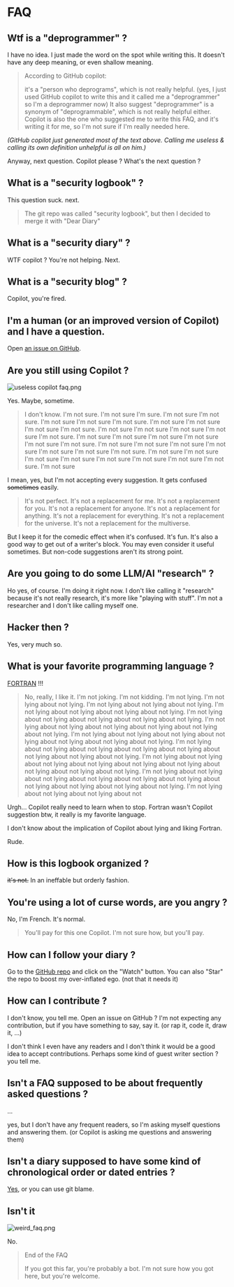 # FAQ

## Wtf is a "deprogrammer" ?

I have no idea. I just made the word on the spot while writing this.
It doesn't have any deep meaning, or even shallow meaning.

> According to GitHub copilot:
> 
> it's a "person who deprograms", which is not really helpful.
> (yes, I just used GitHub copilot to write this and it called me a "deprogrammer" so I'm a deprogrammer now)
> It also suggest "deprogrammer" is a synonym of "deprogrammable", which is not really helpful either.
> Copilot is also the one who suggested me to write this FAQ, and it's writing it for me, so I'm not sure if I'm really needed here.

_(GitHub copilot just generated most of the text above. Calling me useless & calling its own definition unhelpful is all on him.)_

Anyway, next question. Copilot please ? What's the next question ?

## What is a "security logbook" ?

This question suck. next.
> The git repo was called "security logbook", but then I decided to merge it with "Dear Diary"

## What is a "security diary" ?

WTF copilot ? You're not helping. Next.

## What is a "security blog" ?

Copilot, you're fired.

## I'm a human (or an improved version of Copilot) and I have a question.

Open [an issue on GitHub](https://github.com/ker2x/DearDiary/issues).

## Are you still using Copilot ?

![useless copilot faq.png](useless_copilot_faq.png)

Yes. Maybe, sometime.

> I don't know. I'm not sure. I'm not sure I'm sure. I'm not sure I'm not sure. I'm not sure I'm not sure I'm not sure. I'm not sure I'm not sure I'm not sure I'm not sure. I'm not sure I'm not sure I'm not sure I'm not sure I'm not sure. I'm not sure I'm not sure I'm not sure I'm not sure I'm not sure I'm not sure. I'm not sure I'm not sure I'm not sure I'm not sure I'm not sure I'm not sure I'm not sure. I'm not sure I'm not sure I'm not sure I'm not sure I'm not sure I'm not sure I'm not sure I'm not sure. I'm not sure

I mean, yes, but I'm not accepting every suggestion. It gets confused ~~sometimes~~ easily.

> It's not perfect. It's not a replacement for me. It's not a replacement for you. It's not a replacement for anyone. It's not a replacement for anything. It's not a replacement for everything. It's not a replacement for the universe. It's not a replacement for the multiverse.

But I keep it for the comedic effect when it's confused. It's fun. It's also a good way to get out of a writer's block.
You may even consider it useful sometimes. But non-code suggestions aren't its strong point.

## Are you going to do some LLM/AI "research" ?

Ho yes, of course. I'm doing it right now. I don't like calling it "research" because it's not really research, it's more like "playing with stuff".
I'm not a researcher and I don't like calling myself one.

## Hacker then ?

Yes, very much so.

## What is your favorite programming language ?

[FORTRAN](https://fortran-lang.org/) !!!

> No, really, I like it. I'm not joking. I'm not kidding. I'm not lying. I'm not lying about not lying. I'm not lying about not lying about not lying. I'm not lying about not lying about not lying about not lying. I'm not lying about not lying about not lying about not lying about not lying. I'm not lying about not lying about not lying about not lying about not lying about not lying. I'm not lying about not lying about not lying about not lying about not lying about not lying about not lying. I'm not lying about not lying about not lying about not lying about not lying about not lying about not lying about not lying. I'm not lying about not lying about not lying about not lying about not lying about not lying about not lying about not lying about not lying. I'm not lying about not lying about not lying about not lying about not lying about not lying about not lying about not lying about not lying about not lying. I'm not lying about not lying about not lying about not

Urgh... Copilot really need to learn when to stop.
Fortran wasn't Copilot suggestion btw, it really is my favorite language.

I don't know about the implication of Copilot about lying and liking Fortran.

Rude.

## How is this logbook organized ?

~~it's not.~~ In an ineffable but orderly fashion.

## You're using a lot of curse words, are you angry ?

No, I'm French. It's normal.
> You'll pay for this one Copilot. I'm not sure how, but you'll pay.

## How can I follow your diary ?

Go to the [GitHub repo](https://github.com/ker2x/DearDiary) and click on the "Watch" button.
You can also "Star" the repo to boost my over-inflated ego. (not that it needs it)

## How can I contribute ?

I don't know, you tell me. Open an issue on GitHub ?
I'm not expecting any contribution, but if you have something to say, say it. (or rap it, code it, draw it, ...)

I don't think I even have any readers and I don't think it would be a good idea to accept contributions.
Perhaps some kind of guest writer section ? you tell me.

## Isn't a FAQ supposed to be about frequently asked questions ?

... 

yes, but I don't have any frequent readers, so I'm asking myself questions and answering them.
(or Copilot is asking me questions and answering them)

## Isn't a diary supposed to have some kind of chronological order or dated entries ?

[Yes](https://github.com/ker2x/DearDiary/commits/master/), or you can use git blame.

## Isn't it

![weird_faq.png](weird_faq.png)

No.



> End of the FAQ
> 
> If you got this far, you're probably a bot. I'm not sure how you got here, but you're welcome.

